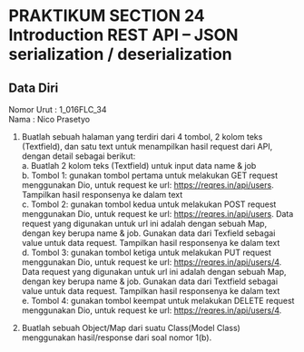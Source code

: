 # PRAKTIKUM SECTION 24 Introduction REST API – JSON serialization / deserialization

## Data Diri
Nomor Urut  : 1_016FLC_34 <br>
Nama        : Nico Prasetyo <br>

1. Buatlah sebuah halaman yang terdiri dari 4 tombol, 2 kolom teks (Textfield), dan satu text untuk menampilkan hasil request dari API, dengan detail sebagai berikut: <br>
a. Buatlah 2 kolom teks (Textfield) untuk input data name & job <br> 
b. Tombol 1: gunakan tombol pertama untuk melakukan GET request menggunakan Dio, untuk request ke url: https://reqres.in/api/users. Tampilkan hasil responsenya ke dalam text <br>
c. Tombol 2: gunakan tombol kedua untuk melakukan POST request menggunakan Dio, untuk request ke url: https://reqres.in/api/users. Data request yang digunakan untuk url ini adalah dengan sebuah Map, dengan key berupa name & job. Gunakan data dari Texfield sebagai value untuk data request. Tampilkan hasil responsenya ke dalam text <br>
d. Tombol 3: gunakan tombol ketiga untuk melakukan PUT request menggunakan Dio, untuk request ke url: https://reqres.in/api/users/4. Data request yang digunakan untuk url ini adalah dengan sebuah Map, dengan key berupa name & job. Gunakan data dari Textfield sebagai value untuk data request. Tampilkan hasil responsenya ke dalam text <br>
e. Tombol 4: gunakan tombol keempat untuk melakukan DELETE request menggunakan Dio, untuk request ke url: https://reqres.in/api/users/4. <br>

2. Buatlah sebuah Object/Map dari suatu Class(Model Class) menggunakan hasil/response dari soal nomor 1(b).

